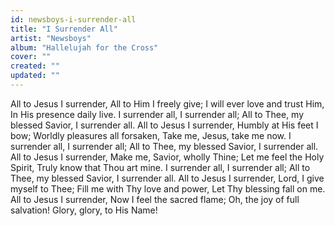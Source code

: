 ```yaml
---
id: newsboys-i-surrender-all
title: "I Surrender All"
artist: "Newsboys"
album: "Hallelujah for the Cross"
cover: ""
created: ""
updated: ""
---
```


All to Jesus I surrender,
All to Him I freely give;
I will ever love and trust Him,
In His presence daily live.
I surrender all,
I surrender all;
All to Thee, my blessed Savior,
I surrender all.
All to Jesus I surrender,
Humbly at His feet I bow;
Worldly pleasures all forsaken,
Take me, Jesus, take me now.
I surrender all,
I surrender all;
All to Thee, my blessed Savior,
I surrender all.
All to Jesus I surrender,
Make me, Savior, wholly Thine;
Let me feel the Holy Spirit,
Truly know that Thou art mine.
I surrender all,
I surrender all;
All to Thee, my blessed Savior,
I surrender all.
All to Jesus I surrender,
Lord, I give myself to Thee;
Fill me with Thy love and power,
Let Thy blessing fall on me.
All to Jesus I surrender,
Now I feel the sacred flame;
Oh, the joy of full salvation!
Glory, glory, to His Name!